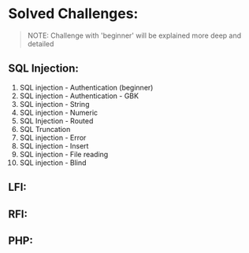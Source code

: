 # Solved Challenges:

> NOTE: Challenge with 'beginner' will be explained more deep and detailed

## SQL Injection: 

1. SQL injection - Authentication (beginner)
2. SQL injection - Authentication - GBK
3. SQL injection - String
4. SQL injection - Numeric
5. SQL Injection - Routed
6. SQL Truncation
7. SQL injection - Error
8. SQL injection - Insert
9. SQL injection - File reading
10. SQL injection - Blind

## LFI:

## RFI:

## PHP:
